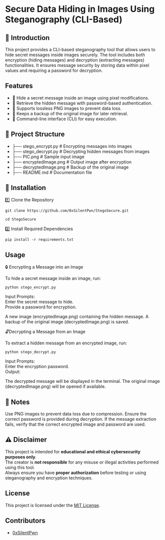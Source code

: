 # Secure Data Hiding in Images Using Steganography (CLI-Based)

## 🔐 Introduction
This project provides a CLI-based steganography tool that allows users to hide secret messages inside images securely. 
The tool includes both encryption (hiding messages) and decryption (extracting messages) functionalities. 
It ensures message security by storing data within pixel values and requiring a password for decryption.

## Features
- 🔹 Hide a secret message inside an image using pixel modifications.
- 🔹 Retrieve the hidden message with password-based authentication.
- 🔹 Supports lossless PNG images to prevent data loss.
- 🔹 Keeps a backup of the original image for later retrieval.
- 🔹 Command-line interface (CLI) for easy execution.

## 📂 Project Structure

- ├── stego_encrypt.py      # Encrypting messages into images
- ├── stego_decrypt.py      # Decrypting hidden messages from images
- ├── PIC.png               # Sample input image
- ├── encryptedImage.png    # Output image after encryption
- ├── decryptedImage.png    # Backup of the original image
- ├── README.md             # Documentation file

## 📌 Installation
1️⃣ Clone the Repository

`git clone https://github.com/0xSilentPwn/StegoSecure.git`

`cd StegoSecure`

2️⃣ Install Required Dependencies

`pip install -r requirements.txt`

## Usage
🔒 Encrypting a Message into an Image  

To hide a secret message inside an image, run:  

`python stego_encrypt.py`  

Input Prompts:  
Enter the secret message to hide.  
Provide a password for encryption.

A new image (encryptedImage.png) containing the hidden message.
A backup of the original image (decryptedImage.png) is saved.

🔓Decrypting a Message from an Image

To extract a hidden message from an encrypted image, run:

`python stego_decrypt.py`

Input Prompts:  
Enter the encryption password.  
Output:

The decrypted message will be displayed in the terminal.
The original image (decryptedImage.png) will be opened if available.

## 📜 Notes
Use PNG images to prevent data loss due to compression.
Ensure the correct password is provided during decryption.
If the message extraction fails, verify that the correct encrypted image and password are used.

## ⚠️ Disclaimer
This project is intended for **educational and ethical cybersecurity purposes only**.  
The creator is **not responsible** for any misuse or illegal activities performed using this tool.  
Always ensure you have **proper authorization** before testing or using steganography and encryption techniques.

## License
This project is licensed under the [MIT License](LICENSE).

## Contributors
- [0xSilentPwn](https://github.com/0xSilentPwn)